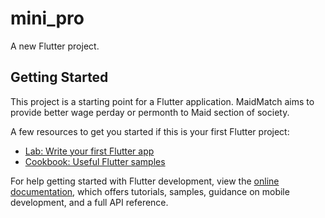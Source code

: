 # mini_pro

A new Flutter project.

## Getting Started

This project is a starting point for a Flutter application.
MaidMatch aims to provide better wage perday or permonth to Maid section of society.

A few resources to get you started if this is your first Flutter project:

- [Lab: Write your first Flutter app](https://docs.flutter.dev/get-started/codelab)
- [Cookbook: Useful Flutter samples](https://docs.flutter.dev/cookbook)

For help getting started with Flutter development, view the
[online documentation](https://docs.flutter.dev/), which offers tutorials,
samples, guidance on mobile development, and a full API reference.
